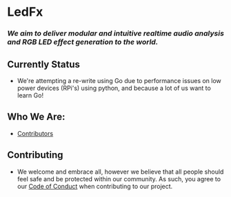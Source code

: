 # LedFx

### _We aim to deliver modular and intuitive realtime audio analysis and RGB LED effect generation to the world._

## Currently Status
- We're attempting a re-write using Go due to performance issues on low power devices (RPi's) using python, and because a lot of us want to learn Go!

## Who We Are:
 - [Contributors](https://github.com/LedFx/LedFx/blob/master/AUTHORS.rst)

## Contributing

- We welcome and embrace all, however we believe that all people should feel safe and be protected within our community. As such, you agree to our [Code of Conduct](https://github.com/LedFx/LedFx/blob/master/CODE_OF_CONDUCT.md) when contributing to our project.
